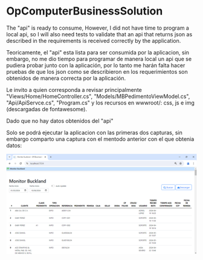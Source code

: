 # OpComputerBusinessSolution


The "api" is ready to consume, However, I did not have time to program a local api, so I will also need tests to validate that an api that returns json as described in the requirements is received correctly by the application.

Teoricamente, el "api" esta lista para ser consumida por la aplicacion, sin embargo, no me dio tiempo para programar de manera local un api que se pudiera probar junto con la aplicación, por lo tanto me harán falta hacer pruebas de que los json como se describieron en los requerimientos son obtenidos de manera correcta por la aplicación.

Le invito a quien corresponda a revisar principalmente "Views/Home/HomeController.cs", "Models/MBPedimentoViewModel.cs", "Api/ApiServce.cs", "Program.cs" y los recursos en wwwroot/: css, js e img (descargadas de fontawesome).

Dado que no hay datos obtenidos del "api"

Solo se podrá ejecutar la aplicacion con las primeras dos capturas, sin embargo comparto una captura con el mentodo anterior con el que obtenia datos:

![App con datos](/OPCBusinessSolution/OPCBusinessSolution/wwwroot/img/CapturaDeAppConDatos.png)